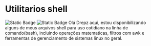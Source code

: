 
<h1> Utilitarios shell </h1>
<img alt="Static Badge" src="https://img.shields.io/badge/Linux--White?style=for-the-badge&logo=Linux&logoColor=%23ffff">
<img alt="Static Badge" src="https://img.shields.io/badge/%24Bash--green?style=for-the-badge&logo=GNU%20bash&color=green">
Olá Drepz aqui, estou disponibilizando alguns de meus arquivos shell para uso cotidiano na linha de comando(bash), incluindo operações matematicas, filtros com awk e ferramentas de gerenciamento de sistemas linux no geral.
